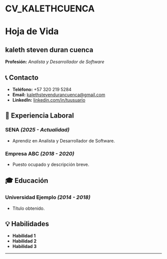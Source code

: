 # CV_KALETHCUENCA
# Hoja de Vida

## kaleth steven duran cuenca
**Profesión:** _Analista y Desarrollador de Software_

## 📞 Contacto
- **Teléfono:** +57 320 219 5284
- **Email:** [kalethstevendurancuenca@gmail.com](mailto:kalethstevendurancuenca@gmail.com)
- **LinkedIn:** [linkedin.com/in/tuusuario](https://linkedin.com/in/tuusuario)

## 🏢 Experiencia Laboral
### **SENA** _(2025 - Actualidad)_
- Aprendiz en Analista y Desarrollador de Software.

### **Empresa ABC** _(2018 - 2020)_
- Puesto ocupado y descripción breve.

## 🎓 Educación
### **Universidad Ejemplo** _(2014 - 2018)_
- Título obtenido.

## 💡 Habilidades
- **Habilidad 1**
- **Habilidad 2**
- **Habilidad 3**

---


